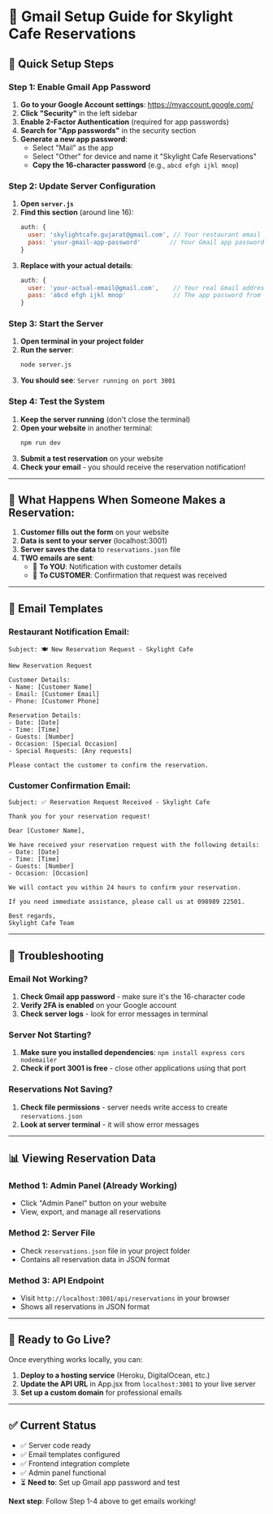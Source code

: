 # 📧 Gmail Setup Guide for Skylight Cafe Reservations

## 🚀 Quick Setup Steps

### Step 1: Enable Gmail App Password

1. **Go to your Google Account settings**: https://myaccount.google.com/
2. **Click "Security"** in the left sidebar
3. **Enable 2-Factor Authentication** (required for app passwords)
4. **Search for "App passwords"** in the security section
5. **Generate a new app password**:
   - Select "Mail" as the app
   - Select "Other" for device and name it "Skylight Cafe Reservations"
   - **Copy the 16-character password** (e.g., `abcd efgh ijkl mnop`)

### Step 2: Update Server Configuration

1. **Open `server.js`**
2. **Find this section** (around line 16):
   ```javascript
   auth: {
     user: 'skylightcafe.gujarat@gmail.com', // Your restaurant email
     pass: 'your-gmail-app-password'        // Your Gmail app password
   }
   ```
3. **Replace with your actual details**:
   ```javascript
   auth: {
     user: 'your-actual-email@gmail.com',    // Your real Gmail address
     pass: 'abcd efgh ijkl mnop'             // The app password from Step 1
   }
   ```

### Step 3: Start the Server

1. **Open terminal in your project folder**
2. **Run the server**:
   ```bash
   node server.js
   ```
3. **You should see**: `Server running on port 3001`

### Step 4: Test the System

1. **Keep the server running** (don't close the terminal)
2. **Open your website** in another terminal:
   ```bash
   npm run dev
   ```
3. **Submit a test reservation** on your website
4. **Check your email** - you should receive the reservation notification!

---

## 📱 What Happens When Someone Makes a Reservation:

1. **Customer fills out the form** on your website
2. **Data is sent to your server** (localhost:3001)
3. **Server saves the data** to `reservations.json` file
4. **TWO emails are sent**:
   - 📧 **To YOU**: Notification with customer details
   - 📧 **To CUSTOMER**: Confirmation that request was received

---

## 🎯 Email Templates

### Restaurant Notification Email:
```
Subject: 🍽️ New Reservation Request - Skylight Cafe

New Reservation Request

Customer Details:
- Name: [Customer Name]
- Email: [Customer Email]  
- Phone: [Customer Phone]

Reservation Details:
- Date: [Date]
- Time: [Time]
- Guests: [Number]
- Occasion: [Special Occasion]
- Special Requests: [Any requests]

Please contact the customer to confirm the reservation.
```

### Customer Confirmation Email:
```
Subject: ✅ Reservation Request Received - Skylight Cafe

Thank you for your reservation request!

Dear [Customer Name],

We have received your reservation request with the following details:
- Date: [Date]
- Time: [Time]  
- Guests: [Number]
- Occasion: [Occasion]

We will contact you within 24 hours to confirm your reservation.

If you need immediate assistance, please call us at 098989 22501.

Best regards,
Skylight Cafe Team
```

---

## 🔧 Troubleshooting

### Email Not Working?
1. **Check Gmail app password** - make sure it's the 16-character code
2. **Verify 2FA is enabled** on your Google account
3. **Check server logs** - look for error messages in terminal

### Server Not Starting?
1. **Make sure you installed dependencies**: `npm install express cors nodemailer`
2. **Check if port 3001 is free** - close other applications using that port

### Reservations Not Saving?
1. **Check file permissions** - server needs write access to create `reservations.json`
2. **Look at server terminal** - it will show error messages

---

## 📊 Viewing Reservation Data

### Method 1: Admin Panel (Already Working)
- Click "Admin Panel" button on your website
- View, export, and manage all reservations

### Method 2: Server File
- Check `reservations.json` file in your project folder
- Contains all reservation data in JSON format

### Method 3: API Endpoint
- Visit `http://localhost:3001/api/reservations` in your browser
- Shows all reservations in JSON format

---

## 🚀 Ready to Go Live?

Once everything works locally, you can:

1. **Deploy to a hosting service** (Heroku, DigitalOcean, etc.)
2. **Update the API URL** in App.jsx from `localhost:3001` to your live server
3. **Set up a custom domain** for professional emails

---

## ✅ Current Status

- ✅ Server code ready
- ✅ Email templates configured  
- ✅ Frontend integration complete
- ✅ Admin panel functional
- ⏳ **Need to**: Set up Gmail app password and test

**Next step**: Follow Step 1-4 above to get emails working!
